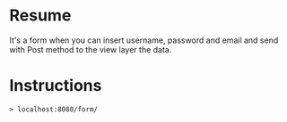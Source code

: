 # Resume

It's a form when you can insert username, password and email and send with Post method to the view layer the data.

# Instructions

	> localhost:8080/form/

